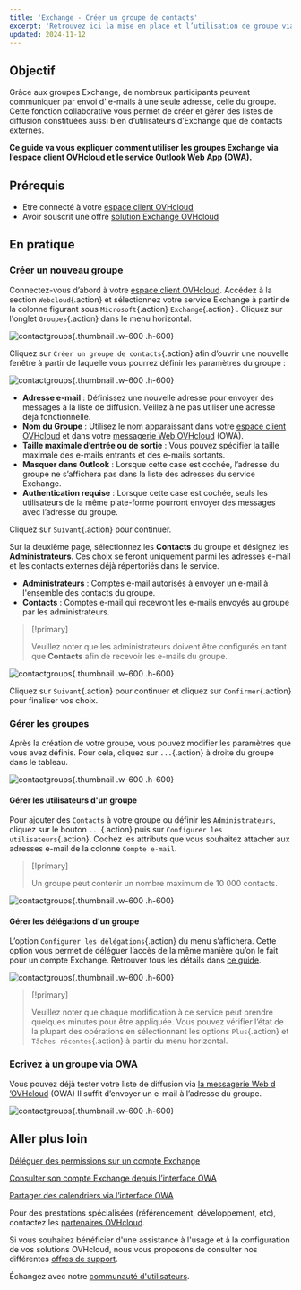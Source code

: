 ```yaml
---
title: 'Exchange - Créer un groupe de contacts'
excerpt: 'Retrouvez ici la mise en place et l’utilisation de groupe via votre compte Exchange'
updated: 2024-11-12
---
```


<style>
.w-600 {
  max-width:600px !important;
}
.h-600 {
  max-height:600px !important;
}
</style>

## Objectif

Grâce aux groupes Exchange, de nombreux participants peuvent communiquer par envoi d’ e-mails à une seule adresse, celle du groupe. Cette fonction collaborative vous permet de créer et gérer des listes de diffusion constituées aussi bien d’utilisateurs d’Exchange que de contacts externes.

**Ce guide va vous expliquer comment utiliser les groupes Exchange via l’espace client OVHcloud et le service Outlook Web App (OWA).**

## Prérequis

- Etre connecté à votre [espace client OVHcloud](/links/manager)
- Avoir souscrit une offre [solution Exchange OVHcloud](/links/web/emails-hosted-exchange) 

## En pratique

### Créer un nouveau groupe

Connectez-vous d’abord à votre [espace client OVHcloud](/links/manager). Accédez à la section `Webcloud`{.action} et sélectionnez votre service Exchange à partir de la colonne figurant sous `Microsoft`{.action} `Exchange`{.action} . Cliquez sur l'onglet `Groupes`{.action} dans le menu horizontal.

![contactgroups](images/exchange-groups-create01.png){.thumbnail .w-600 .h-600}

Cliquez sur `Créer un groupe de contacts`{.action} afin d’ouvrir une nouvelle fenêtre à partir de laquelle vous pourrez définir les paramètres du groupe :

![contactgroups](images/exchange-groups-create02.png){.thumbnail .w-600 .h-600}

- **Adresse e-mail** : Définissez une nouvelle adresse pour envoyer des messages à la liste de diffusion. Veillez à ne pas utiliser une adresse déjà fonctionnelle.
- **Nom du Groupe** : Utilisez le nom apparaissant dans votre [espace client OVHcloud](/links/manager) et dans votre [messagerie Web OVHcloud](/links/web/email) (OWA).
- **Taille maximale d’entrée ou de sortie** : Vous pouvez spécifier la taille maximale des e-mails entrants et des e-mails sortants.
- **Masquer dans Outlook** : Lorsque cette case est cochée, l’adresse du groupe ne s’affichera pas dans la liste des adresses du service Exchange.
- **Authentication requise** : Lorsque cette case est cochée, seuls les utilisateurs de la même plate-forme pourront envoyer des messages avec l’adresse du groupe.

Cliquez sur `Suivant`{.action} pour continuer.

Sur la deuxième page, sélectionnez les **Contacts** du groupe et désignez les **Administrateurs**. Ces choix se feront uniquement parmi les adresses e-mail et les contacts externes déjà répertoriés dans le service.

- **Administrateurs** : Comptes e-mail autorisés à envoyer un e-mail à l'ensemble des contacts du groupe.
- **Contacts** : Comptes e-mail qui recevront les e-mails envoyés au groupe par les administrateurs.

> [!primary]
>
> Veuillez noter que les administrateurs doivent être configurés en tant que **Contacts** afin de recevoir les e-mails du groupe.

![contactgroups](images/exchange-groups-create03.png){.thumbnail .w-600 .h-600}

Cliquez sur `Suivant`{.action} pour continuer et cliquez sur `Confirmer`{.action} pour finaliser vos choix.

### Gérer les groupes

Après la création de votre groupe, vous pouvez modifier les paramètres que vous avez définis. Pour cela, cliquez sur `...`{.action} à droite du groupe dans le tableau.

![contactgroups](images/exchange-groups-options01.png){.thumbnail .w-600 .h-600}

#### Gérer les utilisateurs d'un groupe

Pour ajouter des `Contacts` à votre groupe ou définir les `Administrateurs`, cliquez sur le bouton `...`{.action} puis sur `Configurer les utilisateurs`{.action}. Cochez les attributs que vous souhaitez attacher aux adresses e-mail de la colonne `Compte e-mail`.

> [!primary]
>
> Un groupe peut contenir un nombre maximum de 10 000 contacts.

![contactgroups](images/exchange-group-options-users01.png){.thumbnail .w-600 .h-600}

#### Gérer les délégations d'un groupe

L’option `Configurer les délégations`{.action} du menu s’affichera. Cette option vous permet de déléguer l’accès de la même manière qu’on le fait pour un compte Exchange. Retrouver tous les détails dans [ce guide](/pages/web_cloud/email_and_collaborative_solutions/microsoft_exchange/feature_delegation).

![contactgroups](images/exchange-groups-options-delegation01.png){.thumbnail .w-600 .h-600}

> [!primary]
>
> Veuillez noter que chaque modification à ce service peut prendre quelques minutes pour être appliquée. Vous pouvez vérifier l’état de la plupart des opérations en sélectionnant les options `Plus`{.action} et `Tâches récentes`{.action} à partir du menu horizontal.

### Ecrivez à un groupe via OWA

Vous pouvez déjà  tester votre liste de diffusion via [la messagerie Web d ’OVHcloud](/links/web/email) (OWA) Il suffit d’envoyer un e-mail à l’adresse du groupe.

![contactgroups](images/exchange-groups-step6.png){.thumbnail .w-600 .h-600}

## Aller plus loin

[Déléguer des permissions sur un compte Exchange](/pages/web_cloud/email_and_collaborative_solutions/microsoft_exchange/feature_delegation)

[Consulter son compte Exchange depuis l’interface OWA](/pages/web_cloud/email_and_collaborative_solutions/using_the_outlook_web_app_webmail/email_owa)

[Partager des calendriers via l’interface OWA](/pages/web_cloud/email_and_collaborative_solutions/using_the_outlook_web_app_webmail/owa_calendar_sharing)

Pour des prestations spécialisées (référencement, développement, etc), contactez les [partenaires OVHcloud](/links/partner).

Si vous souhaitez bénéficier d'une assistance à l'usage et à la configuration de vos solutions OVHcloud, nous vous proposons de consulter nos différentes [offres de support](/links/support).

Échangez avec notre [communauté d'utilisateurs](/links/community).
